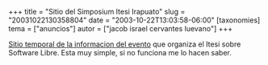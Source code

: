 +++
title = "Sitio del Simposium Itesi Irapuato"
slug = "20031022130358804"
date = "2003-10-22T13:03:58-06:00"
[taxonomies]
tema = ["anuncios"]
autor = ["jacob israel cervantes luevano"]
+++

[Sitio temporal de la informacion del
evento](http://www12.brinkster.com/jiclmame/index.aspx) que organiza el
Itesi sobre Software Libre. Esta muy simple, si no funciona me lo hacen
saber.
